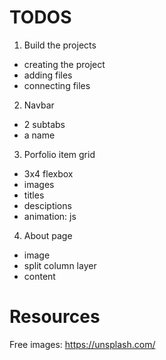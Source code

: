 # TODOS
1. Build the projects
- creating the project
- adding files
- connecting files

2. Navbar
- 2 subtabs
- a name

3. Porfolio item grid
- 3x4 flexbox
- images
- titles
- desciptions
- animation: js

4. About page
- image
- split column layer
- content

# Resources
Free images: https://unsplash.com/
